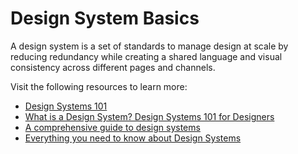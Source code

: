 # Design System Basics

A design system is a set of standards to manage design at scale by reducing redundancy while creating a shared language and visual consistency across different pages and channels.

Visit the following resources to learn more:

- [Design Systems 101](https://www.nngroup.com/articles/design-systems-101/)
- [What is a Design System? Design Systems 101 for Designers](https://www.youtube.com/watch?v=wc5krC28ynQ)
- [A comprehensive guide to design systems](https://www.invisionapp.com/inside-design/guide-to-design-systems/)
- [Everything you need to know about Design Systems](https://uxdesign.cc/everything-you-need-to-know-about-design-systems-54b109851969)
